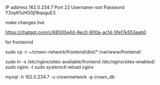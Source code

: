 IP address 162.0.234.7
Port 22
Username root
Password Y2oy61uHO0jl1bqsguE3



make changes live 

https://chatgpt.com/c/68500e4d-9ec0-800a-ac14-5fef7e553eab0


for frontennd  




sudo cp -r ~/crown-network/frontend/dist/* /var/www/frontend/


sudo ln -s /etc/nginx/sites-available/frontend /etc/nginx/sites-enabled/
sudo nginx -t
sudo systemctl reload nginx



 mysql -h 162.0.234.7 -u crownnetwork -p crown_db